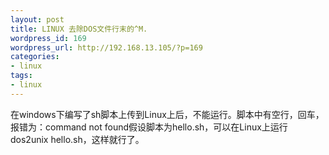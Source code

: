 ```yaml
---
layout: post
title: LINUX 去除DOS文件行末的^M.
wordpress_id: 169
wordpress_url: http://192.168.13.105/?p=169
categories:
- linux
tags:
- linux
---
```

在windows下编写了sh脚本上传到Linux上后，不能运行。脚本中有空行，回车，报错为：command not found假设脚本为hello.sh，可以在Linux上运行dos2unix hello.sh，这样就行了。
